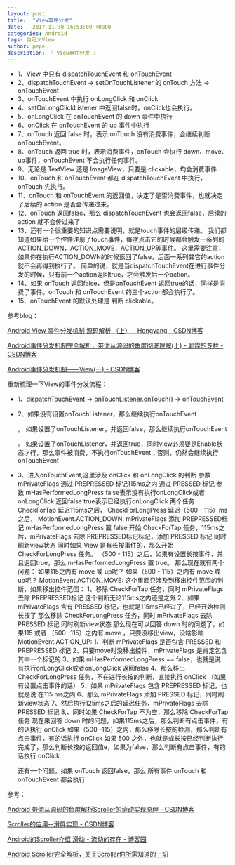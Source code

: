 ```yaml
---
layout: post
title:  "View事件分发"
date:   2017-11-30 16:53:00 +0800
categories: Android
tags: 自定义View
author: pepe
description: 『 View事件分发 』
---
```


* 1、View 中只有 dispatchTouchEvent 和 onTouchEvent
* 2、dispatchTouchEvent -> setOnTouchListener 的 onTouch 方法 -> onTouchEvent
* 3、onTouchEvent 中执行 onLongClick 和 onClick
* 4、setOnLongClickListener 中返回false时，onClick也会执行。
* 5、onLongClick 在 onTouchEvent 的 down 事件中执行
* 6、onClick 在 onTouchEvent 的 up 事件中执行
* 7、onTouch 返回 false 时，表示 onTouch 没有消费事件，会继续判断 onTouchEvent。
* 8、onTouch 返回 true 时，表示消费事件，onTouch 会执行 down、move、up事件，onTouchEvent 不会执行任何事件。
* 9、无论是 TextView 还是 ImageView，只要是 clickable，均会消费事件
* 10、onTouch 和 onTouchEvent 都在 dispatchTouchEvent 中执行，onTouch 先执行。
* 11、onTouch 和 onTouchEvent 的返回值，决定了是否消费事件，也就决定了后续的 action 是否会传递过来。
* 12、onTouch 返回false，那么 dispatchTouchEvent 也会返回false，后续的 action 就不会传过来了
* 13、还有一个很重要的知识点需要说明，就是touch事件的层级传递。
    我们都知道如果给一个控件注册了touch事件，每次点击它的时候都会触发一系列的ACTION_DOWN，ACTION_MOVE，ACTION_UP等事件。
    这里需要注意，如果你在执行ACTION_DOWN的时候返回了false，后面一系列其它的action就不会再得到执行了。
    简单的说，就是当dispatchTouchEvent在进行事件分发的时候，只有前一个action返回true，才会触发后一个action。
* 14、如果 onTouch 返回false，但是onTouchEvent 返回true的话，同样是消费了事件。onTouch 和 onTouchEvent 的三个action都会执行了。
* 15、onTouchEvent 的默认处理是 判断 clickable。


参考blog：

[Android View 事件分发机制 源码解析 （上） - Hongyang - CSDN博客](http://blog.csdn.net/lmj623565791/article/details/38960443)

[Android事件分发机制完全解析，带你从源码的角度彻底理解(上) - 郭霖的专栏 - CSDN博客](http://blog.csdn.net/guolin_blog/article/details/9097463/)

[Android事件分发机制——View(一) - CSDN博客](http://blog.csdn.net/dmk877/article/details/48781845)


重新梳理一下View的事件分发流程：

* 1、dispatchTouchEvent -> onTouchListener.onTouch() -> onTouchEvent
* 2、如果没有设置onTouchListener，那么继续执行onTouchEvent

    。 如果设置了onTouchListener，并返回false，那么继续执行onTouchEvent
    
    。 如果设置了onTouchListener，并返回true，同时view必须要是Enable状态才行，那么事件被消费，不执行onTouchEvent；否则，仍然会继续执行onTouchEvent
    
* 3、进入onTouchEvent,这里涉及 onClick 和 onLongClick 的判断
    参数 mPrivateFlags              通过 PREPRESSED 标记115ms之内
                                    通过 PRESSED    标记
    参数 mHasPerformedLongPress     false表示没有执行onLongClick或者onLongClick 返回false
                                    true表示已经执行onLongClick
    两个任务    CheckForTap                 延迟115ms之后，
                CheckForLongPress           延迟（500 - 115）ms之后，
    MotionEvent.ACTION_DOWN:
        mPrivateFlags 添加 PREPRESSED标记
        mHasPerformedLongPress 置 false
        开始  CheckForTap 任务，115ms之后，mPrivateFlags 去除 PREPRESSED标记标记，添加 PRESSED 标记
        同时刷新view状态
        同时如果 View 是有长按事件的，那么开始 CheckForLongPress 任务。
        （500 - 115）之后，如果有设置长按事件，并且返回true，那么 mHasPerformedLongPress 置 true。
        那么现在就有两个问题：
        如果115之内有 move 或 up呢？
        如果（500 - 115）之内有 move 或 up呢？
    MotionEvent.ACTION_MOVE:
        这个里面只涉及到移出控件范围的判断，如果移出控件范围：
        1、移除 CheckForTap 任务，同时  mPrivateFlags 去除 PREPRESSED标记
           这个判断无论115ms之内还是之外
        2、如果 mPrivateFlags 含有 PRESSED 标记，也就是115ms已经过了，已经开始检测长按了
           那么移除 CheckForLongPress 任务，同时 mPrivateFlags 去除 PRESSED 标记
           同时刷新view状态
        那么现在可以回答 down 时的问题了，如果115 或者 （500 -115）之内有 move ，只要没移出view，没啥影响
    MotionEvent.ACTION_UP:
         1、判断  mPrivateFlags 是否包含 PRESSED 和 PREPRESSED 标记
         2、只要move时没移出控件，mPrivateFlags 是肯定包含 其中一个标记的
         3、如果 mHasPerformedLongPress == false，也就是说  有执行onLongClick或者onLongClick 返回false
         4、那么移出 CheckForLongPress 任务，不在进行长按的判断，直接执行 onClick （如果有设置点击事件的话）
         5、如果 mPrivateFlags 包含 PREPRESSED 标记，也就是说 在115 ms之内
         6、那么 mPrivateFlags 添加 PRESSED 标记，同时刷新view状态
         7、然后执行125ms之后的延迟任务，mPrivateFlags 去除 PRESSED 标记
         8,、同时如果 CheckForTap 不为空，那么移除 CheckForTap 任务
        现在来回答 down 时的问题，如果115ms之后，那么判断有点击事件，有的话执行 onClick
        如果（500 -115）之内，那么移除长按的检测，那么判断有点击事件，有的话执行 onClick
        如果 500 之外，也就是或长按已经判断执行完成了，那么判断长按的返回值e，如果为false，那么判断有点击事件，有的话执行 onClick

    还有一个问题，如果 onTouch 返回false，那么 所有事件  onTouch 和 onTouchEvent 都会执行



参考：

[Android 带你从源码的角度解析Scroller的滚动实现原理 - CSDN博客](http://blog.csdn.net/xiaanming/article/details/17483273)

[Scroller的应用--滑屏实现 - CSDN博客](http://blog.csdn.net/jwzhangjie/article/details/38894379)

[Android的Scroller介绍 滑动 - 流动的存在 - 博客园](http://www.cnblogs.com/wzachenjian/p/3667554.html)

[Android Scroller完全解析，关于Scroller你所需知道的一切](http://blog.csdn.net/guolin_blog/article/details/48719871)

[scroller-url]:http://www.grepcode.com/file/repository.grepcode.com/java/ext/com.google.android/android/2.0_r1/android/widget/Scroller.java#Scroller.0mCurrX

[xiaanming-url]: http://blog.csdn.net/xiaanming
